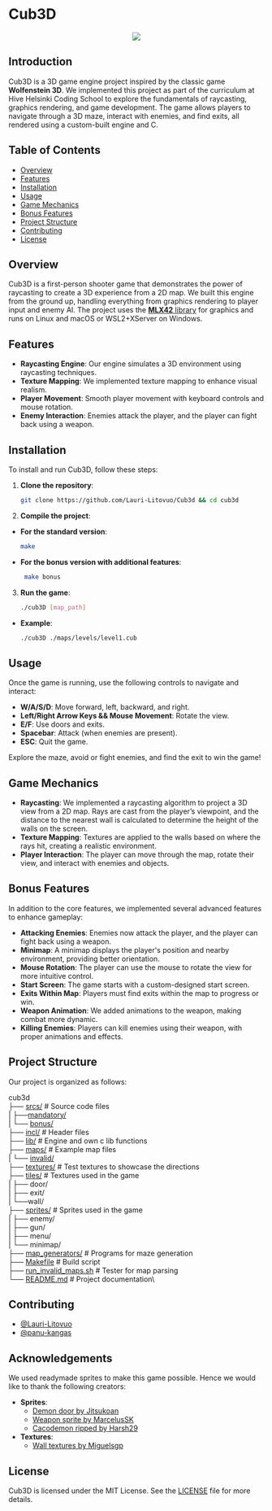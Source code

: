 # Cub3D

<p align="center">
  <img src="https://github.com/Lauri-Litovuo/Cub3d/blob/main/videos/cubed.gif" />
</p>

## Introduction

Cub3D is a 3D game engine project inspired by the classic game **Wolfenstein 3D**. We implemented this project as part of the curriculum at Hive Helsinki Coding School to explore the fundamentals of raycasting, graphics rendering, and game development. The game allows players to navigate through a 3D maze, interact with enemies, and find exits, all rendered using a custom-built engine and C.

## Table of Contents
- [Overview](#overview)
- [Features](#features)
- [Installation](#installation)
- [Usage](#usage)
- [Game Mechanics](#game-mechanics)
- [Bonus Features](#bonus-features)
- [Project Structure](#project-structure)
- [Contributing](#contributing)
- [License](#license)

## Overview

Cub3D is a first-person shooter game that demonstrates the power of raycasting to create a 3D experience from a 2D map. We built this engine from the ground up, handling everything from graphics rendering to player input and enemy AI. The project uses the [**MLX42** library](https://github.com/codam-coding-college/MLX42) for graphics and runs on Linux and macOS or WSL2+XServer on Windows.

## Features

- **Raycasting Engine**: Our engine simulates a 3D environment using raycasting techniques.
- **Texture Mapping**: We implemented texture mapping to enhance visual realism.
- **Player Movement**: Smooth player movement with keyboard controls and mouse rotation.
- **Enemy Interaction**: Enemies attack the player, and the player can fight back using a weapon.

## Installation

To install and run Cub3D, follow these steps:

1. **Clone the repository**:
   ```bash
   git clone https://github.com/Lauri-Litovuo/Cub3d && cd cub3d
2. **Compile the project**:
- **For the standard version**:
   ```bash
   make
- **For the bonus version with additional features**:
  ```bash
   make bonus
3. **Run the game**:
   ```bash
   ./cub3D [map_path]
- **Example**:
  ```bash
  ./cub3D ./maps/levels/level1.cub

## Usage

Once the game is running, use the following controls to navigate and interact:

- **W/A/S/D**: Move forward, left, backward, and right.
- **Left/Right Arrow Keys && Mouse Movement**: Rotate the view.
- **E/F**: Use doors and exits.
- **Spacebar**: Attack (when enemies are present).
- **ESC**: Quit the game.

Explore the maze, avoid or fight enemies, and find the exit to win the game!

## Game Mechanics

- **Raycasting**: We implemented a raycasting algorithm to project a 3D view from a 2D map. Rays are cast from the player’s viewpoint, and the distance to the nearest wall is calculated to determine the height of the walls on the screen.
- **Texture Mapping**: Textures are applied to the walls based on where the rays hit, creating a realistic environment.
- **Player Interaction**: The player can move through the map, rotate their view, and interact with enemies and objects.

## Bonus Features

In addition to the core features, we implemented several advanced features to enhance gameplay:

- **Attacking Enemies**: Enemies now attack the player, and the player can fight back using a weapon.
- **Minimap**: A minimap displays the player's position and nearby environment, providing better orientation.
- **Mouse Rotation**: The player can use the mouse to rotate the view for more intuitive control.
- **Start Screen**: The game starts with a custom-designed start screen.
- **Exits Within Map**: Players must find exits within the map to progress or win.
- **Weapon Animation**: We added animations to the weapon, making combat more dynamic.
- **Killing Enemies**: Players can kill enemies using their weapon, with proper animations and effects.

## Project Structure

Our project is organized as follows:

 cub3d\
├── [srcs/](./srcs/) # Source code files\
|		├──[mandatory/](./srcs/mandatory/)\
|		└── [bonus/](./srcs/bonus/)\
├── [incl/](./incl/) # Header files\
├── [lib/](./lib/) # Engine and own c lib functions\
├── [maps/](./maps/) # Example map files\
|		└── [invalid/](./maps/invalid/)\
├── [textures/](./textures/) # Test textures to showcase the directions\
├── [tiles/](./tiles/) # Textures used in the game\
|	   	├── door/\
|		├── exit/\
|		└──wall/\
├── [sprites/](./sprites/) # Sprites used in the game\
|		├── enemy/\
|		├── gun/\
|		├── menu/\
|		└── minimap/\
├── [map_generators/](./map_generators/) # Programs for maze generation\
├── [Makefile](./Makefile) # Build script\
├── [run_invalid_maps.sh](./run_invalid_maps.sh) # Tester for map parsing\
└── [README.md](./README.md) # Project documentation\

## Contributing

- [@Lauri-Litovuo](https://github.com/Lauri-Litovuo)
- [@panu-kangas](https://github.com/panu-kangas)

## Acknowledgements
We used readymade sprites to make this game possible. Hence we would like to thank the following creators:
- **Sprites**:
	- [Demon door by Jitsukoan](https://jitsukoan.itch.io/demon-door)
 	- [Weapon sprite by MarcelusSK](https://www.moddb.com/games/doom/addons/upscaled-classic-weapons-sprites-for-doom-and-doom-2)
  	- [Cacodemon ripped by Harsh29](https://spritedatabase.net/file/562) 
- **Textures**:
	- [Wall textures by Miguelsgp](https://miguelsgp.itch.io/free-tileset-dungeon)


## License

Cub3D is licensed under the MIT License. See the [LICENSE](LICENSE) file for more details.
